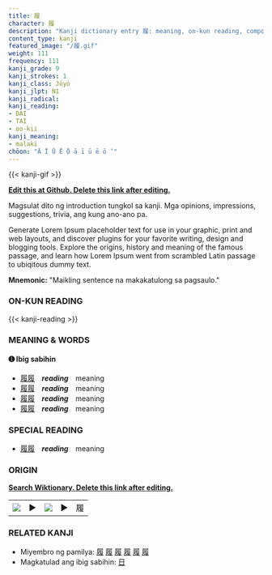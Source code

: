 ```yaml
---
title: 履
character: 履
description: "Kanji dictionary entry 履: meaning, on-kun reading, compounds, origin, related kanji"
content_type: kanji
featured_image: "/履.gif"
weight: 111
frequency: 111
kanji_grade: 9
kanji_strokes: 1
kanji_class: Jōyō
kanji_jlpt: N1
kanji_radical: 
kanji_reading: 
- DAI
- TAI
- oo-kii
kanji_meaning:
- malaki
chōon: "Ā Ī Ū Ē Ō ā ī ū ē ō ’"
---
```

[//]: # (Don't edit the line below. Kanji animated GIF code is automatically generated.)
{{< kanji-gif >}}

[//]: # (Edit below this line.)

**[Edit this at Github. Delete this link after editing.](https://github.com/tim0g/tim/tree/main/content/kanji/履/index.md)**

Magsulat dito ng introduction tungkol sa kanji. Mga opinions, impressions, suggestions, trivia, ang kung ano-ano pa.

Generate Lorem Ipsum placeholder text for use in your graphic, print and web layouts, and discover plugins for your favorite writing, design and blogging tools. Explore the origins, history and meaning of the famous passage, and learn how Lorem Ipsum went from scrambled Latin passage to ubiqitous dummy text.
 
**Mnemonic:** "Maikling sentence na makakatulong sa pagsaulo."

### ON-KUN READING

[//]: # (Don't edit the line below. ON-KUN READING code is automatically generated.)
{{< kanji-reading >}}

### MEANING & WORDS

#### ➊ **Ibig sabihin**
  - [履](../履)[履](../履)　***reading***　meaning
  - [履](../履)[履](../履)　***reading***　meaning
  - [履](../履)[履](../履)　***reading***　meaning
  - [履](../履)[履](../履)　***reading***　meaning

### SPECIAL READING
  - [履](../履)[履](../履)　***reading***　meaning

### ORIGIN

**[Search Wiktionary. Delete this link after editing.](https://wiktionary.org/wiki/履)**
<table class="kanji-table"><tr><td>
<img src="60px-履-bronze.svg.png">
</td><td>▶</td><td>
<img src="60px-履-oracle.svg.png">
</td><td>▶</td>
<td class="kanji-origin">履</td>
</tr></table>

### RELATED KANJI
- Miyembro ng pamilya: [履](../履) [履](../履) [履](../履) [履](../履) [履](../履) [履](../履)
- Magkatulad ang ibig sabihin: [日](../日)
